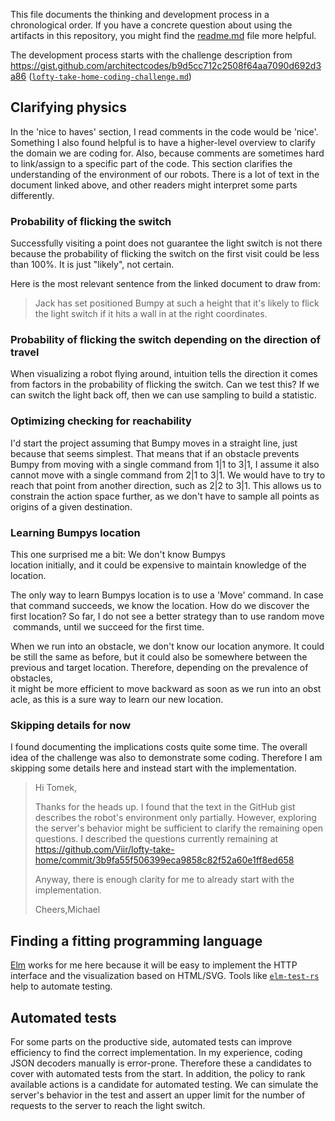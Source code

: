 This file documents the thinking and development process in a chronological order. If you have a concrete question about using the artifacts in this repository, you might find the [readme.md](./readme.md) file more helpful.

The development process starts with the challenge description from https://gist.github.com/architectcodes/b9d5cc712c2508f64aa7090d692d3a86 ([`lofty-take-home-coding-challenge.md`](./lofty-take-home-coding-challenge.md))

## Clarifying physics

In the 'nice to haves' section, I read comments in the code would be 'nice'. Something I also found helpful is to have a higher-level overview to clarify the domain we are coding for. Also, because comments are sometimes hard to link/assign to a specific part of the code. This section clarifies the understanding of the environment of our robots. There is a lot of text in the document linked above, and other readers might interpret some parts differently.

### Probability of flicking the switch

Successfully visiting a point does not guarantee the light switch is not there because the probability of flicking the switch on the first visit could be less than 100%. It is just "likely", not certain.

Here is the most relevant sentence from the linked document to draw from:

> Jack has set positioned Bumpy at such a height that it's likely to flick the light switch if it hits a wall in at the right coordinates.

### Probability of flicking the switch depending on the direction of travel

When visualizing a robot flying around, intuition tells the direction it comes from factors in the probability of flicking the switch. Can we test this? If we can switch the light back off, then we can use sampling to build a statistic.

### Optimizing checking for reachability

I'd start the project assuming that Bumpy moves in a straight line, just because that seems simplest. That means that if an obstacle prevents Bumpy from moving with a single command from 1|1 to 3|1, I assume it also cannot move with a single command from 2|1 to 3|1. We would have to try to reach that point from another direction, such as 2|2 to 3|1. This allows us to constrain the action space further, as we don't have to sample all points as origins of a given destination.

### Learning Bumpys location

This one surprised me a bit: We don't know Bumpys location initially, and it could be expensive to maintain knowledge of the location.

The only way to learn Bumpys location is to use a 'Move' command. In case that command succeeds, we know the location. How do we discover the first location? So far, I do not see a better strategy than to use random move commands, until we succeed for the first time.

When we run into an obstacle, we don't know our location anymore. It could be still the same as before, but it could also be somewhere between the previous and target location. Therefore, depending on the prevalence of obstacles, it might be more efficient to move backward as soon as we run into an obstacle, as this is a sure way to learn our new location. 

### Skipping details for now

I found documenting the implications costs quite some time. The overall idea of the challenge was also to demonstrate some coding. Therefore I am skipping some details here and instead start with the implementation.

> Hi Tomek,
> 
> Thanks for the heads up.
> I found that the text in the GitHub gist describes the robot's environment only partially. However, exploring the server's behavior might be sufficient to clarify the remaining open questions.
> I described the questions currently remaining at https://github.com/Viir/lofty-take-home/commit/3b9fa55f506399eca9858c82f52a60e1ff8ed658
> 
> Anyway, there is enough clarity for me to already start with the implementation.
> 
> Cheers,Michael

## Finding a fitting programming language

[Elm](https://elm-lang.org) works for me here because it will be easy to implement the HTTP interface and the visualization based on HTML/SVG. Tools like [`elm-test-rs`](https://github.com/mpizenberg/elm-test-rs) help to automate testing.

## Automated tests

For some parts on the productive side, automated tests can improve efficiency to find the correct implementation.
In my experience, coding JSON decoders manually is error-prone. Therefore these a candidates to cover with automated tests from the start.
In addition, the policy to rank available actions is a candidate for automated testing. We can simulate the server's behavior in the test and assert an upper limit for the number of requests to the server to reach the light switch.
